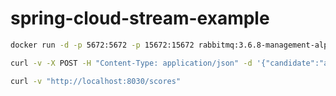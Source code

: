 # spring-cloud-stream-example

```bash
docker run -d -p 5672:5672 -p 15672:15672 rabbitmq:3.6.8-management-alpine
```


```bash
curl -v -X POST -H "Content-Type: application/json" -d '{"candidate":"anyCandidate"}' "http://localhost:8080/votes"
```


```bash
curl -v "http://localhost:8030/scores"
```